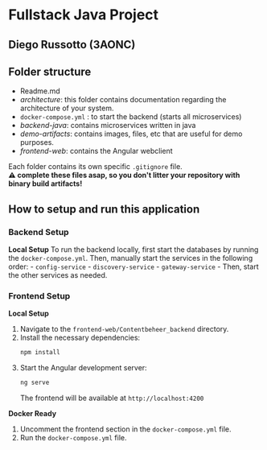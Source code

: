 # Fullstack Java Project

## Diego Russotto (3AONC)

## Folder structure

- Readme.md
- _architecture_: this folder contains documentation regarding the architecture of your system.
- `docker-compose.yml` : to start the backend (starts all microservices)
- _backend-java_: contains microservices written in java
- _demo-artifacts_: contains images, files, etc that are useful for demo purposes.
- _frontend-web_: contains the Angular webclient

Each folder contains its own specific `.gitignore` file.  
**:warning: complete these files asap, so you don't litter your repository with binary build artifacts!**

## How to setup and run this application

### Backend Setup

**Local Setup**
    To run the backend locally, first start the databases by running the `docker-compose.yml`.
    Then, manually start the services in the following order:
    - `config-service`
    - `discovery-service`
    - `gateway-service`
    - Then, start the other services as needed.

### Frontend Setup

**Local Setup**
1. Navigate to the `frontend-web/Contentbeheer_backend` directory.
2. Install the necessary dependencies:
   ```bash
   npm install
   ```
3. Start the Angular development server:
   ```bash
   ng serve
   ```
   The frontend will be available at `http://localhost:4200`

**Docker Ready**
1. Uncomment the frontend section in the `docker-compose.yml` file.
2. Run the `docker-compose.yml` file.
